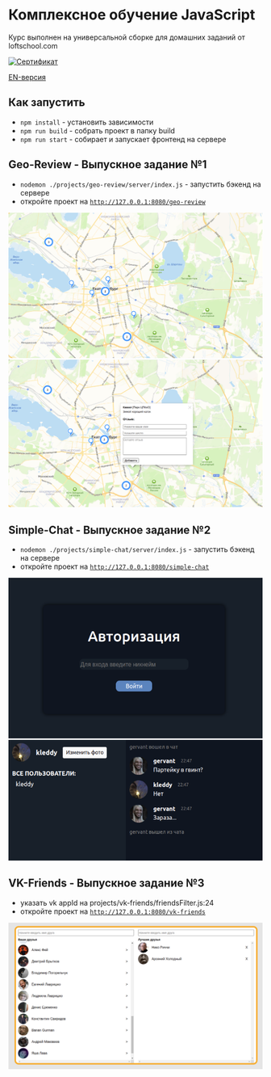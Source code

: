 # Комплексное обучение JavaScript
Курс выполнен на универсальной сборке для домашних заданий от loftschool.com

<a href="https://loftschool.com/diploma/WA1652959323/ru/pdf">
    <img alt="Сертификат" src="https://loftschool.com/diploma/WA1652959323/ru/png" width="50%">
</a>

<a href="https://loftschool.com/diploma/WA1652959323/en/pdf">EN-версия</a>

## Как запустить
- `npm install` - установить зависимости
- `npm run build` - собрать проект в папку build
- `npm run start` - собирает и запускает фронтенд на сервере

## Geo-Review - Выпускное задание №1
- `nodemon ./projects/geo-review/server/index.js` - запустить бэкенд на сервере 
- откройте проект на <a href="http://127.0.0.1:8080/geo-review"> `http://127.0.0.1:8080/geo-review` </a>

![Screenshot](screenshots/geo-review-1.png)
![Screenshot](screenshots/geo-review-2.png)

## Simple-Chat - Выпускное задание №2
- `nodemon ./projects/simple-chat/server/index.js` - запустить бэкенд на сервере 
- откройте проект на <a href="http://127.0.0.1:8080/simple-chat"> `http://127.0.0.1:8080/simple-chat` </a>

![Screenshot](screenshots/simple-chat-1.png)
![Screenshot](screenshots/simple-chat-2.png)

## VK-Friends - Выпускное задание №3
- указать vk appId на projects/vk-friends/friendsFilter.js:24
- откройте проект на <a href="http://127.0.0.1:8080/vk-friends"> `http://127.0.0.1:8080/vk-friends` </a>

![Screenshot](screenshots/vk-friends.png)
